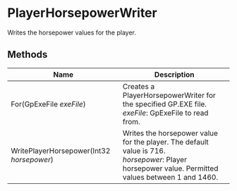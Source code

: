 # PlayerHorsepowerWriter

Writes the horsepower values for the player.

## Methods

| Name  | Description  |
|-------|--------------|
| For(GpExeFile *exeFile*)  | Creates a PlayerHorsepowerWriter for the specified GP.EXE file.<br />*exeFile*: GpExeFile to read from.<br />  |
| WritePlayerHorsepower(Int32 *horsepower*)  | Writes the horsepower value for the player. The default value is 716.<br />*horsepower*: Player horsepower value. Permitted values between 1 and 1460.<br />  |


